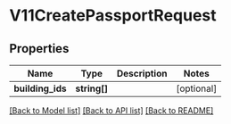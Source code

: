 # V11CreatePassportRequest

## Properties
Name | Type | Description | Notes
------------ | ------------- | ------------- | -------------
**building_ids** | **string[]** |  | [optional] 

[[Back to Model list]](../README.md#documentation-for-models) [[Back to API list]](../README.md#documentation-for-api-endpoints) [[Back to README]](../README.md)


